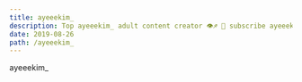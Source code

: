 ```yaml
---
title: ayeeekim_
description: Top ayeeekim_ adult content creator 👁♐️ 👑 subscribe ayeeekim_ to my porn site below IG ayeeekim_
date: 2019-08-26
path: /ayeeekim_
---
```


ayeeekim_